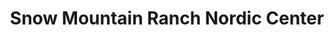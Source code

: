 ---
title: "Snow Mountain Ranch Nordic Center"
url: /granby/snow-mountain-ranch-nordic-center/
shop: Outdoor
---